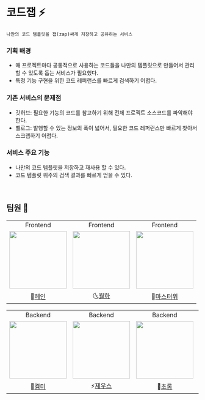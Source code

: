 # 코드잽 ⚡

```
나만의 코드 템플릿을 잽(zap)싸게 저장하고 공유하는 서비스
```

### 기획 배경

- 매 프로젝트마다 공통적으로 사용하는 코드들을 나만의 템플릿으로 만들어서 관리할 수 있도록 돕는 서비스가 필요했다.
- 특정 기능 구현을 위한 코드 레퍼런스를 빠르게 검색하기 어렵다.

### 기존 서비스의 문제점

- 깃허브: 필요한 기능의 코드를 참고하기 위해 전체 프로젝트 소스코드를 파악해야 한다.
- 벨로그: 발행할 수 있는 정보의 폭이 넓어서, 필요한 코드 레퍼런스만 빠르게 찾아서 스크랩하기 어렵다.

### 서비스 주요 기능

- 나만의 코드 템플릿을 저장하고 재사용 할 수 있다.
- 코드 템플릿 위주의 검색 결과를 빠르게 얻을 수 있다.

<br>

## 팀원 🐣
<table align="center">
  <tr>
    <td align="center">Frontend</td>
    <td align="center">Frontend</td>
    <td align="center">Frontend</td>
  </tr>
  <tr>
    <td>
      <a href="https://github.com/Hain-tain">
        <img src="https://avatars.githubusercontent.com/u/157036488?v=4" width="150" style="max-width: 100%;">
      </a>
    </td>
    <td>
      <a href="https://github.com/vi-wolhwa">
        <img src="https://avatars.githubusercontent.com/u/52562061?v=4" width="150" style="max-width: 100%;">
      </a>
    </td>
    <td>
      <a href="https://github.com/Jaymyong66">
        <img src="https://avatars.githubusercontent.com/u/78201530?v=4" width="150" style="max-width: 100%;">
      </a>
    </td>
  <tr>
  <tr>
    <td align="center">
      🍓<a href="https://github.com/Hain-tain">헤인</a>
    </td>
    <td align="center">
      🌜<a href="https://github.com/vi-wolhwa">월하</a>
    </td>
    <td align="center">
      🔪<a href="https://github.com/Jaymyong66">마스터위</a>
    </td>
  </tr>
</table>
<table align="center">
  <tr>
    <td align="center">Backend</td>
    <td align="center">Backend</td>
    <td align="center">Backend</td>
    <td align="center">Backend</td>
    <td align="center">Backend</td>
  </tr>
  <tr>
    <td>
      <a href="https://github.com/kyum-q">
        <img src="https://avatars.githubusercontent.com/u/109158497?v=4" width="150" style="max-width: 100%;">
      </a>
    </td>
    <td>
      <a href="https://github.com/zeus6768">
        <img src="https://avatars.githubusercontent.com/u/81848498?v=4" width="150" style="max-width: 100%;">
      </a>
    </td>
    <td>
      <a href="https://github.com/HoeSeong123">
        <img src="https://avatars.githubusercontent.com/u/125939503?v=4" width="150" style="max-width: 100%;">
      </a>
    </td>
    <td>
      <a href="https://github.com/jminkkk">
        <img src="https://avatars.githubusercontent.com/u/102847513?v=4" width="150" style="max-width: 100%;">
      </a>
    </td>
    <td>
      <a href="https://github.com/zangsu">
        <img src="https://avatars.githubusercontent.com/u/76612738?v=4" width="150" style="max-width: 100%;">
      </a>
    </td>
  <tr>
  <tr>
    <td align="center">
      🐰<a href="https://github.com/kyum-q">켬미</a>
    </td>
    <td align="center">
      ⚡<a href="https://github.com/zeus6768">제우스</a>
    </td>
    <td align="center">
      🤩<a href="https://github.com/HoeSeong123/code-zap-branch-practice/blob/docs/chorong/Chorong.md">초롱</a>
    </td>
    <td align="center">
      🍀<a href="https://github.com/jminkkk">몰리</a>
    </td>
    <td align="center">
      👍<a href="https://github.com/zangsu">짱수</a>
    </td>
  </tr>
</table>

<br>

